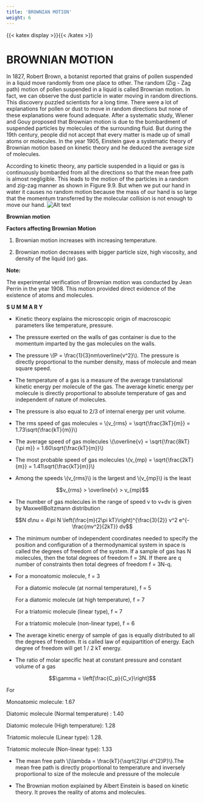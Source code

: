 ```yaml
---
title: 'BROWNIAN MOTION'
weight: 6
---
```

[comment]: <> (katex Header)
{{< katex display >}}{{< /katex >}}
 
# BROWNIAN MOTION
 
In 1827, Robert Brown, a botanist reported that grains of pollen suspended in a liquid move randomly from one place to other. The random (Zig - Zag path) motion of pollen suspended in a liquid is called Brownian motion. In fact, we can observe the dust particle in water moving in random directions. This discovery puzzled scientists for a long time. There were a lot of explanations for pollen or dust to move in random directions but none of these explanations were found adequate. After a systematic study, Wiener and Gouy proposed that Brownian motion is due to the bombardment of suspended particles by molecules of the surrounding fluid. But during the 19th century, people did not accept that every matter is made up of small atoms or molecules. In the year 1905, Einstein gave a systematic theory of Brownian motion based on kinetic theory and he deduced the average size of molecules.
 
According to kinetic theory, any particle suspended in a liquid or gas is continuously bombarded from all the directions so that the mean free path is almost negligible. This leads to the motion of the particles in a random and zig–zag manner as shown in Figure 9.9. But when we put our hand in water it causes no random motion because the mass of our hand is so large that the momentum transferred by the molecular collision is not enough to move our hand.
![Alt text](figure9.9.png)
 
**Brownian motion**
 
**Factors affecting Brownian Motion**
 
1. Brownian motion increases with increasing temperature.
 
2. Brownian motion decreases with bigger particle size, high viscosity, and density of the liquid (or) gas.
 

**Note:**

The experimental verification of Brownian motion was conducted by Jean Perrin in the year 1908. This motion provided direct evidence of the existence of atoms and molecules.

**S U M M A R Y**
 
- Kinetic theory explains the microscopic origin of macroscopic parameters like
temperature, pressure.

- The pressure exerted on the walls of gas container is due to the momentum imparted
by the gas molecules on the walls.
 
- The pressure \\(P = \frac{1}{3}nm\overline{v^2}\\). The pressure is directly proportional to the number density,
mass of molecule and mean square speed.

- The temperature of a gas is a measure of the average translational kinetic energy per
molecule of the gas. The average kinetic energy per molecule is directly proportional
to absolute temperature of gas and independent of nature of molecules.

- The pressure is also equal to 2/3 of internal energy per unit volume.

- The rms speed of gas molecules = \\(v_{rms} = \sqrt{\frac{3kT}{m}} = 1.73\sqrt{\frac{kT}{m}}\\)

- The average speed of gas molecules \\(\overline{v} = \sqrt{\frac{8kT}{\pi m}} = 1.60\sqrt{\frac{kT}{m}}\\)

- The most probable speed of gas molecules \\(v_{mp} = \sqrt{\frac{2kT}{m}} = 1.41\sqrt{\frac{kT}{m}}\\)

- Among the speeds \\(v_{rms}\\) is the largest and \\(v_{mp}\\) is the least

$$v_{rms} > \overline{v} > v_{mp}$$

- The number of gas molecules in the range of speed v to v+dv is given by MaxwellBoltzmann distribution 

$$N d\nu = 4\pi N \left(\frac{m}{2\pi kT}\right)^{\frac{3}{2}} v^2 e^{-\frac{mv^2}{2kT}} dv$$

- The minimum number of independent coordinates needed to specify the position
and configuration of a thermodynamical system in space is called the degrees of
freedom of the system. If a sample of gas has N molecules, then the total degrees of
freedom f = 3N. If there are q number of constraints then total degrees of freedom
f = 3N-q.

- For a monoatomic molecule, f = 3
    
    For a diatomic molecule (at normal temperature), f = 5

    For a diatomic molecule (at high temperature), f = 7

    For a triatomic molecule (linear type), f = 7
    
    For a triatomic molecule (non-linear type), f = 6

- The average kinetic energy of sample of gas is equally distributed to all the degrees of
freedom. It is called law of equipartition of energy. Each degree of freedom will get
1
/ 2
kT
energy.

- The ratio of molar specific heat at constant pressure and constant volume of a gas

$$\gamma = \left[\frac{C_p}{C_v}\right]$$

For

Monoatomic molecule: 1.67

Diatomic molecule (Normal temperature) : 1.40

Diatomic molecule (High temperature): 1.28

Triatomic molecule (Linear type): 1.28.

Triatomic molecule (Non-linear type): 1.33

- The mean free path \\(\lambda = \frac{kT}{\sqrt{2}\pi d^{2}P}\\).The mean free path is directly proportional to
temperature and inversely proportional to size of the molecule and pressure of the
molecule

- The Brownian motion explained by Albert Einstein is based on kinetic theory. It
proves the reality of atoms and molecules.